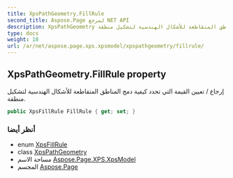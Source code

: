 ```yaml
---
title: XpsPathGeometry.FillRule
second_title: Aspose.Page لمرجع NET API
description: XpsPathGeometry ملكية. إرجاع / تعيين القيمة التي تحدد كيفية دمج المناطق المتقاطعة للأشكال الهندسية لتشكيل منطقة.
type: docs
weight: 10
url: /ar/net/aspose.page.xps.xpsmodel/xpspathgeometry/fillrule/
---
```

## XpsPathGeometry.FillRule property

إرجاع / تعيين القيمة التي تحدد كيفية دمج المناطق المتقاطعة للأشكال الهندسية لتشكيل منطقة.

```csharp
public XpsFillRule FillRule { get; set; }
```

### أنظر أيضا

* enum [XpsFillRule](../../xpsfillrule/)
* class [XpsPathGeometry](../)
* مساحة الاسم [Aspose.Page.XPS.XpsModel](../../xpspathgeometry/)
* المجسم [Aspose.Page](../../../)



